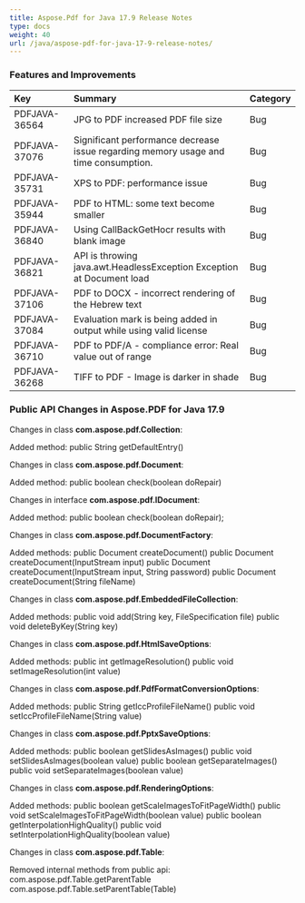 ```yaml
---
title: Aspose.Pdf for Java 17.9 Release Notes
type: docs
weight: 40
url: /java/aspose-pdf-for-java-17-9-release-notes/
---
```


### **Features and Improvements**

|**Key**|**Summary**|**Category**|
| :- | :- | :- |
|PDFJAVA-36564|JPG to PDF increased PDF file size|Bug|
|PDFJAVA-37076|Significant performance decrease issue regarding memory usage and time consumption.|Bug|
|PDFJAVA-35731|XPS to PDF: performance issue|Bug|
|PDFJAVA-35944|PDF to HTML: some text become smaller|Bug|
|PDFJAVA-36840|Using CallBackGetHocr results with blank image|Bug|
|PDFJAVA-36821|API is throwing java.awt.HeadlessException Exception at Document load|Bug|
|PDFJAVA-37106|PDF to DOCX - incorrect rendering of the Hebrew text|Bug|
|PDFJAVA-37084|Evaluation mark is being added in output while using valid license|Bug|
|PDFJAVA-36710|PDF to PDF/A - compliance error: Real value out of range|Bug|
|PDFJAVA-36268|TIFF to PDF - Image is darker in shade|Bug|
### **Public API Changes in Aspose.PDF for Java 17.9**


Changes in class **com.aspose.pdf.Collection**:

Added method:
public String getDefaultEntry()

Changes in class **com.aspose.pdf.Document**:

Added method:
public boolean check(boolean doRepair)

Changes in interface **com.aspose.pdf.IDocument**:

Added method:
public boolean check(boolean doRepair);

Changes in class **com.aspose.pdf.DocumentFactory**:

Added methods:
public Document createDocument()
public Document createDocument(InputStream input)
public Document createDocument(InputStream input, String password)
public Document createDocument(String fileName)

Changes in class **com.aspose.pdf.EmbeddedFileCollection**:

Added methods:
public void add(String key, FileSpecification file)
public void deleteByKey(String key)

Changes in class **com.aspose.pdf.HtmlSaveOptions**:

Added methods:
public int getImageResolution()
public void setImageResolution(int value)

Changes in class **com.aspose.pdf.PdfFormatConversionOptions**:

Added methods:
public String getIccProfileFileName()
public void setIccProfileFileName(String value)

Changes in class **com.aspose.pdf.PptxSaveOptions**:

Added methods:
public boolean getSlidesAsImages()
public void setSlidesAsImages(boolean value)
public boolean getSeparateImages()
public void setSeparateImages(boolean value)

Changes in class **com.aspose.pdf.RenderingOptions**:

Added methods:
public boolean getScaleImagesToFitPageWidth()
public void setScaleImagesToFitPageWidth(boolean value)
public boolean getInterpolationHighQuality()
public void setInterpolationHighQuality(boolean value)

Changes in class **com.aspose.pdf.Table**:

Removed internal methods from public api:
com.aspose.pdf.Table.getParentTable
com.aspose.pdf.Table.setParentTable(Table)

